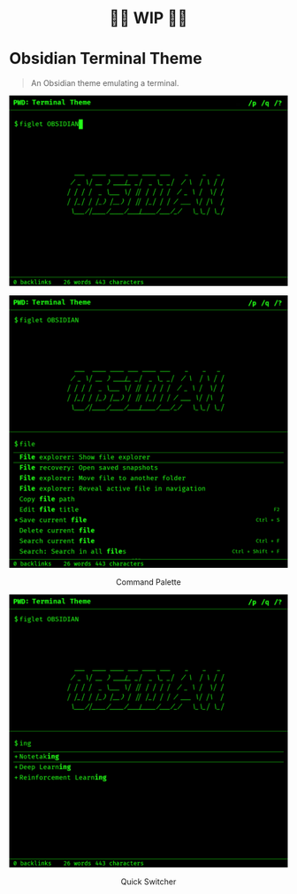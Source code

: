 <h1 align="center"> 🚧🚧 WIP 🚧🚧 </h1>

# Obsidian Terminal Theme

> An Obsidian theme emulating a terminal.

![](screenshots/terminal.png)

![](screenshots/command-palette.png)
<p align="center">Command Palette</p>

![](screenshots/quick-switcher.png)
<p align="center">Quick Switcher</p>
